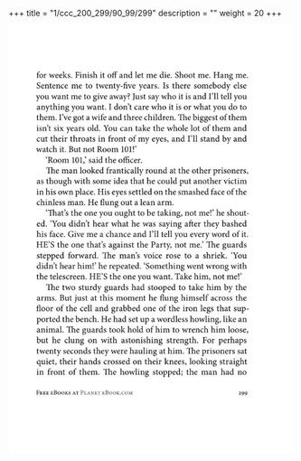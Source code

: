 +++
title = "1/ccc_200_299/90_99/299"
description = ""
weight = 20
+++

<img class="center-fit-jpg" src="/jpg_/out_jpg_1984__299.jpg" ></img>

